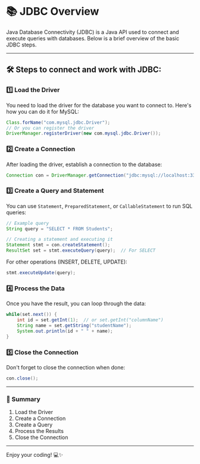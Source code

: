 
# 📚 JDBC Overview

Java Database Connectivity (JDBC) is a Java API used to connect and execute queries with databases. Below is a brief overview of the basic JDBC steps.

---

## 🛠️ Steps to connect and work with JDBC:

### 1️⃣ Load the Driver  
You need to load the driver for the database you want to connect to. Here's how you can do it for MySQL:

```java
Class.forName("com.mysql.jdbc.Driver");
// Or you can register the driver
DriverManager.registerDriver(new com.mysql.jdbc.Driver());
```

### 2️⃣ Create a Connection  
After loading the driver, establish a connection to the database:

```java
Connection con = DriverManager.getConnection("jdbc:mysql://localhost:3306", "root", "system");
```

### 3️⃣ Create a Query and Statement  
You can use `Statement`, `PreparedStatement`, or `CallableStatement` to run SQL queries:

```java
// Example query
String query = "SELECT * FROM Students";

// Creating a statement and executing it
Statement stmt = con.createStatement();
ResultSet set = stmt.executeQuery(query);  // For SELECT
```

For other operations (INSERT, DELETE, UPDATE):
```java
stmt.executeUpdate(query);
```

### 4️⃣ Process the Data  
Once you have the result, you can loop through the data:

```java
while(set.next()) {
    int id = set.getInt(1);  // or set.getInt("columnName")
    String name = set.getString("studentName");
    System.out.println(id + " " + name);
}
```

### 5️⃣ Close the Connection  
Don't forget to close the connection when done:

```java
con.close();
```

---

### 🎯 Summary

1. Load the Driver
2. Create a Connection
3. Create a Query
4. Process the Results
5. Close the Connection

---

Enjoy your coding! 💻✨
